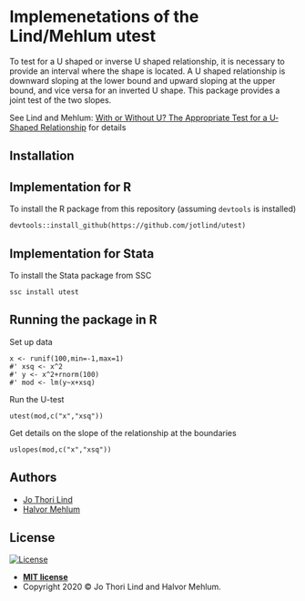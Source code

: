 # Implemenetations of the Lind/Mehlum utest

To test for a U shaped or inverse U shaped relationship, it is necessary to provide an interval where the shape is located. A U shaped relationship is downward sloping at the lower bound and upward sloping at the upper bound, and vice versa for an inverted U shape. This package provides a joint test of the two slopes.

See Lind and Mehlum: [With or Without U? The Appropriate Test for a U‐Shaped Relationship](https://doi.org/10.1111/j.1468-0084.2009.00569.x) for details

## Installation

## Implementation for R

To install the R package from this repository (assuming `devtools` is installed)
```
devtools::install_github(https://github.com/jotlind/utest)
```

## Implementation for Stata
To install the Stata package from SSC
```
ssc install utest
```

## Running the package in R

Set up data
```
x <- runif(100,min=-1,max=1)
#' xsq <- x^2
#' y <- x^2+rnorm(100)
#' mod <- lm(y~x+xsq)
```

Run the U-test
```
utest(mod,c("x","xsq"))
```

Get details on the slope of the relationship at the boundaries
```
uslopes(mod,c("x","xsq"))
```

## Authors

- [Jo Thori Lind](mailto:j.t.lind@econ.uio.no)
- [Halvor Mehlum](mailto:halvor.mehlum@econ.uio.no)


## License
[![License](http://img.shields.io/:license-mit-blue.svg?style=flat-square)](http://badges.mit-license.org)

- **[MIT license](http://opensource.org/licenses/mit-license.php)**
- Copyright 2020 © Jo Thori Lind and Halvor Mehlum.
